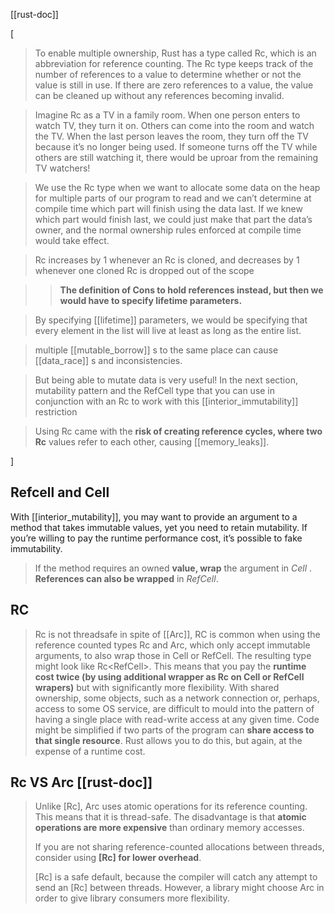 
[[rust-doc]]

[

> To enable multiple ownership, Rust has a type called Rc<T>, which is an abbreviation for reference counting. The Rc<T> type keeps track of the number of references to a value to determine whether or not the value is still in use. If there are zero references to a value, the value can be cleaned up without any references becoming invalid.

> Imagine Rc<T> as a TV in a family room. When one person enters to watch TV, they turn it on. Others can come into the room and watch the TV. When the last person leaves the room, they turn off the TV because it’s no longer being used. If someone turns off the TV while others are still watching it, there would be uproar from the remaining TV watchers!

> We use the Rc<T> type when we want to allocate some data on the heap for multiple parts of our program to read and we can’t determine at compile time which part will finish using the data last. If we knew which part would finish last, we could just make that part the data’s owner, and the normal ownership rules enforced at compile time would take effect.

> Rc increases by 1 whenever an Rc is cloned, and decreases by 1 whenever one cloned Rc is dropped out of the scope

>> **The definition of Cons to hold references instead, but then we would have to specify lifetime parameters.**

> By specifying [[lifetime]] parameters, we would be specifying that every element in the list will live at least as long as the entire list.

> multiple [[mutable_borrow]] s to the same place can cause [[data_race]] s and inconsistencies.

> But being able to mutate data is very useful! In the next section, mutability pattern and the RefCell<T> type that you can use in conjunction with an Rc<T> to work with this [[interior_immutability]] restriction

> Using Rc<T> came with the **risk of creating reference cycles, where two Rc<T>** values refer to each other, causing [[memory_leaks]].

]

## Refcell and Cell

With [[interior_mutability]], you may want to provide an argument to a method that takes immutable values, yet you need to retain mutability. If you’re willing to pay the runtime performance cost, it’s possible to fake immutability. 

> If the method requires an owned **value, wrap** the argument in *Cell<T>* . **References can also be wrapped** in *RefCell<T>*. 

## RC

> Rc is not threadsafe in spite of [[Arc]], RC is common when using the reference counted types Rc<T> and Arc<T>, which only accept immutable arguments, to also wrap those in Cell<T> or RefCell<T>. The resulting type might look like Rc<RefCell<T>>. 
> This means that you pay the **runtime cost twice (by using additional wrapper as Rc on Cell or RefCell wrapers)** but with significantly more flexibility.
> With shared ownership, some objects, such as a network connection or, perhaps, access to some OS service, are difficult to mould into the pattern of having a single place with read-write access at any given time. Code might be simplified if two parts of the program can **share access to that single resource**. Rust allows you to do this, but again, at the expense of a runtime cost.



## Rc VS Arc [[rust-doc]]

> Unlike [Rc<T>], Arc<T> uses atomic operations for its reference counting. This means that it is thread-safe. The disadvantage is that **atomic operations are more expensive** than ordinary memory accesses. 
> 
>If you are not sharing reference-counted allocations between threads, consider using **[Rc<T>] for lower overhead**.
>
>[Rc<T>] is a safe default, because the compiler will catch any attempt to send an [Rc<T>] between threads. However, a library might choose Arc<T> in order to give library consumers more flexibility.

